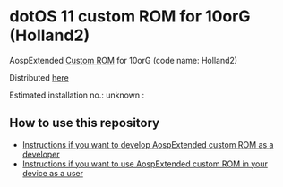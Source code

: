 dotOS 11 custom ROM for 10orG (Holland2)
=========================================

AospExtended [Custom ROM](https://www.aospextended.com/) for 10orG (code name: Holland2)

Distributed [here](https://t.me/downloads10orG/)

Estimated installation no.: unknown :

How to use this repository
----------------------------

* [Instructions if you want to develop AospExtended custom ROM as a developer](https://github.com/ROM-builders/temporary/blob/holland2-dotos-rahulpalxda/Instructions%20for%20developers.md)
* [Instructions if you want to use AospExtended custom ROM in your device as a user](https://github.com/ROM-builders/temporary/blob/holland2-dotos-rahulpalxda/Instructions%20for%20users.md)
